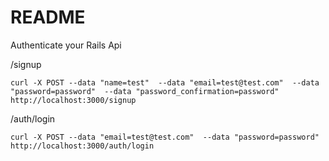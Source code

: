 # README

Authenticate your Rails Api

 /signup

 `curl -X POST --data "name=test"  --data "email=test@test.com"  --data "password=password"  --data "password_confirmation=password" http://localhost:3000/signup`

/auth/login

`curl -X POST --data "email=test@test.com"  --data "password=password" http://localhost:3000/auth/login`



